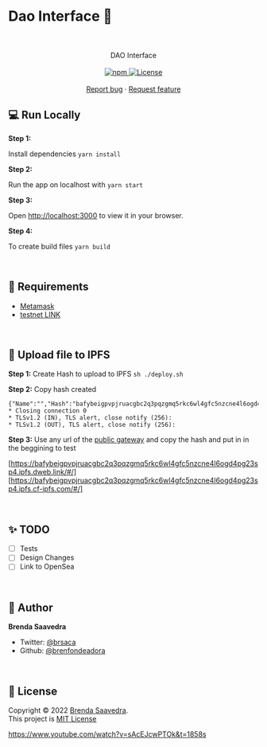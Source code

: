 # Dao Interface 👋

<p align="center">
<!--<a href="">
<img src="images/market.png" align="center" width="70%">
</a> -->
<br><br>
     DAO Interface
    <br><br>
  <a href="https://www.npmjs.com/package/react">
    <img alt="npm" src="https://img.shields.io/badge/npm-8.8.0-green.svg" />
  </a>
  <a href="#">
    <img alt="License" src="https://img.shields.io/badge/License-MIT-orange.svg" />
  </a>
  <br>
    <br>
    <a href="https://github.com/brenfondeadora/dao-interface/issues/new">Report bug</a>
    ·
    <a href="https://github.com/brenfondeadora/dao-interface/issues/new">Request feature</a>
</p>

## 💻 Run Locally

**Step 1:**

Install dependencies `yarn install`

**Step 2:**

Run the app on localhost with `yarn start`

**Step 3:**

Open [http://localhost:3000](http://localhost:3000) to view it in your browser.

**Step 4:**

To create build files `yarn build`

<br>

## 🤳 Requirements

* [Metamask](https://metamask.io/)
* [testnet LINK](https://faucets.chain.link/rinkeby)

<br>

## 🚀 Upload file to IPFS

**Step 1:**
Create Hash to upload to IPFS `sh ./deploy.sh` <br>

**Step 2:**
Copy hash created 
```
{"Name":"","Hash":"bafybeigpvpjruacgbc2q3pqzgmq5rkc6wl4gfc5nzcne4l6ogd4pg23sp4","Size":"10214721"}
* Closing connection 0
* TLSv1.2 (IN), TLS alert, close notify (256):
* TLSv1.2 (OUT), TLS alert, close notify (256):
```

**Step 3:**
Use any url of the [public gateway](https://ipfs.github.io/public-gateway-checker/) and copy the hash and put in in the beggining to test

[https://bafybeigpvpjruacgbc2q3pqzgmq5rkc6wl4gfc5nzcne4l6ogd4pg23sp4.ipfs.dweb.link/#/]
[https://bafybeigpvpjruacgbc2q3pqzgmq5rkc6wl4gfc5nzcne4l6ogd4pg23sp4.ipfs.cf-ipfs.com/#/]

<br>

## ✨ TODO

- [ ] Tests
- [ ] Design Changes
- [ ] Link to OpenSea

<br>

## 👤 Author

**Brenda Saavedra**

- Twitter: [@brsaca](https://twitter.com/brsaca)
- Github: [@brenfondeadora](https://github.com/brenfondeadora/)

<br>

## 📝 License

Copyright © 2022 [Brenda Saavedra](https://github.com/brenfondeadora).<br />
This project is [MIT License](LICENSE)


https://www.youtube.com/watch?v=sAcEJcwPTOk&t=1858s